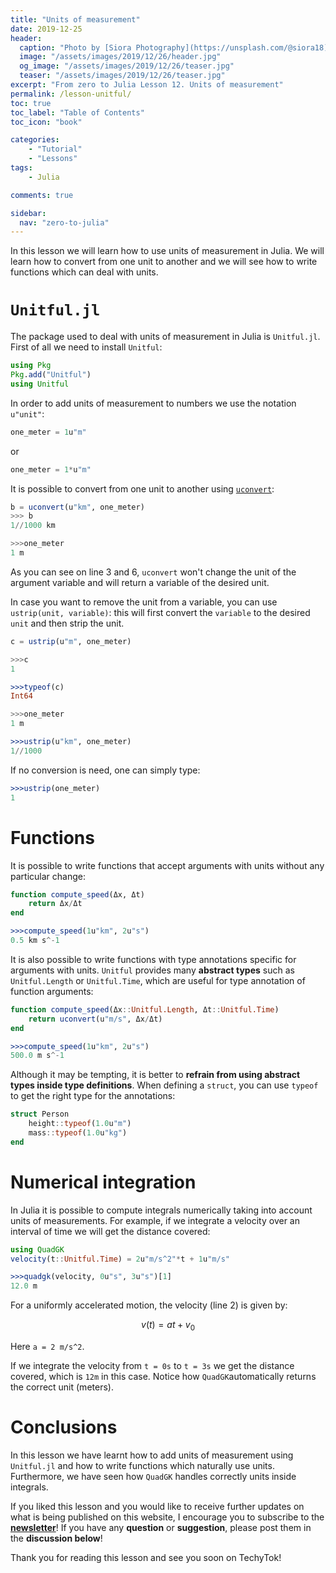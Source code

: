 ```yaml
---
title: "Units of measurement"
date: 2019-12-25
header:
  caption: "Photo by [Siora Photography](https://unsplash.com/@siora18) on [Unsplash](https://unsplash.com)"
  image: "/assets/images/2019/12/26/header.jpg"
  og_image: "/assets/images/2019/12/26/teaser.jpg"
  teaser: "/assets/images/2019/12/26/teaser.jpg"
excerpt: "From zero to Julia Lesson 12. Units of measurement"
permalink: /lesson-unitful/
toc: true
toc_label: "Table of Contents"
toc_icon: "book"

categories:
    - "Tutorial"
    - "Lessons"
tags:
    - Julia

comments: true

sidebar:
  nav: "zero-to-julia"
---
```


In this lesson we will learn how to use units of measurement in Julia. We will learn how to convert from one unit to another and we will see how to write functions which can deal with units.

# `Unitful.jl`

The package used to deal with units of measurement in Julia is `Unitful.jl`. First of all we need to install `Unitful`:

```julia
using Pkg
Pkg.add("Unitful")
using Unitful
```

In order to add units of measurement to numbers we use the notation `u"unit"`:

```julia
one_meter = 1u"m"
```

or 

```julia
one_meter = 1*u"m"
```

It is possible to convert from one unit to another using [`uconvert`](https://painterqubits.github.io/Unitful.jl/stable/conversion/):

```julia
b = uconvert(u"km", one_meter)
>>> b 
1//1000 km

>>>one_meter
1 m
```

As you can see on line 3 and 6, `uconvert` won't change the unit of the argument variable and will return a variable of the desired unit.

In case you want to remove the unit from a variable, you can use `ustrip(unit, variable)`: this will first convert the `variable` to the desired `unit` and then strip the unit.

```julia
c = ustrip(u"m", one_meter)

>>>c
1

>>>typeof(c)
Int64

>>>one_meter
1 m

>>>ustrip(u"km", one_meter)
1//1000
```

If no conversion is need, one can simply type:

```julia
>>>ustrip(one_meter)
1
```

# Functions

It is possible to write functions that accept arguments with units without any particular change:

```julia
function compute_speed(Δx, Δt)
    return Δx/Δt
end

>>>compute_speed(1u"km", 2u"s")
0.5 km s^-1
```

It is also possible to write functions with type annotations specific for arguments with units. `Unitful` provides many **abstract types** such as `Unitful.Length` or `Unitful.Time`, which are useful for type annotation of function arguments:

```julia
function compute_speed(Δx::Unitful.Length, Δt::Unitful.Time)
    return uconvert(u"m/s", Δx/Δt)
end

>>>compute_speed(1u"km", 2u"s")
500.0 m s^-1
```

Although it may be tempting, it is better to **refrain from using abstract types inside type definitions**. When defining a `struct`, you can use `typeof` to get the right type for the annotations: 

```julia
struct Person
    height::typeof(1.0u"m")
    mass::typeof(1.0u"kg")
end
```

# Numerical integration

In Julia it is possible to compute integrals numerically taking into account units of measurements. For example, if we integrate a velocity over an interval of time we will get the distance covered:

```julia
using QuadGK
velocity(t::Unitful.Time) = 2u"m/s^2"*t + 1u"m/s"

>>>quadgk(velocity, 0u"s", 3u"s")[1]
12.0 m
```

For a uniformly accelerated motion, the velocity (line 2) is given by:

$$ v(t)=a t + v_0$$

Here `a = 2 m/s^2`.

If we integrate the velocity from `t = 0s​`  to `t = 3s` we get the distance covered, which is `12m` in this case. Notice how `QuadGK`automatically returns the correct unit (meters). 


# Conclusions

In this lesson we have learnt how to add units of measurement using `Unitful.jl` and how to write functions which naturally use units. Furthermore, we have seen how `QuadGK` handles correctly units inside integrals.

If you liked this lesson and you would like to receive further updates on what is being published on this website, I encourage you to subscribe to the [**newsletter**]( https://techytok.com/newsletter/ )! If you have any **question** or **suggestion**, please post them in the **discussion below**!

Thank you for reading this lesson and see you soon on TechyTok!
